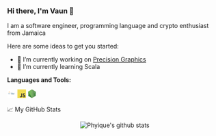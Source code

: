 ### Hi there, I'm Vaun 👋

I am a software engineer, programming language and crypto enthusiast from Jamaica

Here are some ideas to get you started:

- 🔭 I’m currently working on [Precision Graphics](https://github.com/phyique/PrecisionGraphics)
- 🌱 I’m currently learning Scala

**Languages and Tools:**  

<code><img height="20" src="https://raw.githubusercontent.com/github/explore/80688e429a7d4ef2fca1e82350fe8e3517d3494d/topics/java/java.png"></code>
<code><img height="20" src="https://raw.githubusercontent.com/github/explore/80688e429a7d4ef2fca1e82350fe8e3517d3494d/topics/javascript/javascript.png"></code>
<code><img height="20" src="https://raw.githubusercontent.com/github/explore/80688e429a7d4ef2fca1e82350fe8e3517d3494d/topics/nodejs/nodejs.png"></code>    

📈 My GitHub Stats

<p align="center"> <img src="https://github-readme-stats.vercel.app/api?username=phyique&show_icons=true&include_all_commits=true&theme=dracula" alt="Phyique's github stats" />
